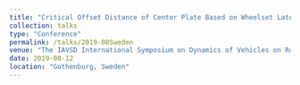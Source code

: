 ```yaml
---
title: "Critical Offset Distance of Center Plate Based on Wheelset Lateral Force Factor"
collection: talks
type: "Conference"
permalink: /talks/2019-08Sweden
venue: "The IAVSD International Symposium on Dynamics of Vehicles on Roads and Tracks"
date: 2019-08-12
location: "Gothenburg, Sweden"
---
```


